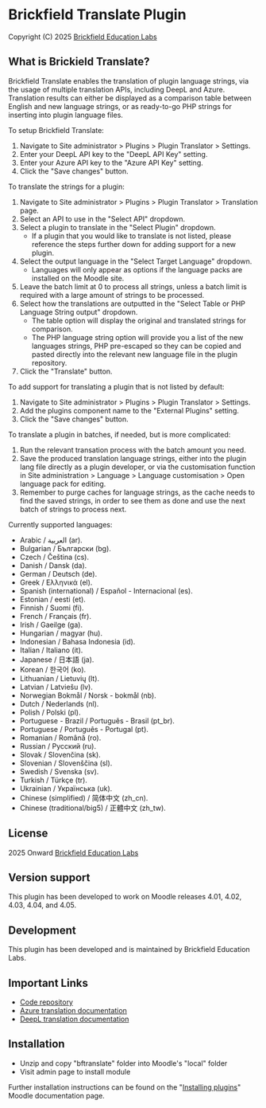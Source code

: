 # Brickfield Translate Plugin #
Copyright (C) 2025 [Brickfield Education Labs](https://www.brickfield.ie)

## What is Brickield Translate?
Brickfield Translate enables the translation of plugin language strings, via the usage of multiple translation APIs, including DeepL and Azure. Translation results can either be displayed as a comparison table between English and new language strings, or as ready-to-go PHP strings for inserting into plugin language files.

To setup Brickfield Translate:
1. Navigate to Site administrator > Plugins > Plugin Translator > Settings.
2. Enter your DeepL API key to the "DeepL API Key" setting.
3. Enter your Azure API key to the "Azure API Key" setting.
4. Click the "Save changes" button.

To translate the strings for a plugin:
1. Navigate to Site administrator > Plugins > Plugin Translator > Translation page.
2. Select an API to use in the "Select API" dropdown.
3. Select a plugin to translate in the "Select Plugin" dropdown.
   * If a plugin that you would like to translate is not listed, please reference the steps further down for adding support for a new plugin.
4. Select the output language in the "Select Target Language" dropdown.
   * Languages will only appear as options if the language packs are installed on the Moodle site.
5. Leave the batch limit at 0 to process all strings, unless a batch limit is required with a large amount of strings to be processed.
6. Select how the translations are outputted in the "Select Table or PHP Language String output" dropdown.
   * The table option will display the original and translated strings for comparison.
   * The PHP language string option will provide you a list of the new languages strings, PHP pre-escaped so they can be copied and pasted directly into the relevant new language file in the plugin repository.
7. Click the "Translate" button.

To add support for translating a plugin that is not listed by default:
1. Navigate to Site administrator > Plugins > Plugin Translator > Settings.
2. Add the plugins component name to the "External Plugins" setting.
3. Click the "Save changes" button.

To translate a plugin in batches, if needed, but is more complicated:
1. Run the relevant transation process with the batch amount you need.
2. Save the produced translation language strings, either into the plugin lang file directly as a plugin developer, or via the customisation function in Site administration > Language > Language customisation > Open language pack for editing.
3. Remember to purge caches for language strings, as the cache needs to find the saved strings, in order to see them as done and use the next batch of strings to process next.

Currently supported languages: 
* Arabic / العربية (ar).
* Bulgarian / Български (bg).
* Czech / Čeština (cs).
* Danish / Dansk (da).
* German / Deutsch (de).
* Greek / Ελληνικά (el).
* Spanish (international) / Español - Internacional (es).
* Estonian / eesti (et).
* Finnish / Suomi (fi).
* French / Français (fr).
* Irish / Gaeilge (ga).
* Hungarian / magyar (hu).
* Indonesian / Bahasa Indonesia (id).
* Italian / Italiano (it).
* Japanese / 日本語 (ja).
* Korean / 한국어 (ko).
* Lithuanian / Lietuvių (lt).
* Latvian / Latviešu (lv).
* Norwegian Bokmål / Norsk - bokmål (nb).
* Dutch / Nederlands (nl).
* Polish / Polski (pl).
* Portuguese - Brazil / Português - Brasil (pt_br).
* Portuguese / Português - Portugal (pt).
* Romanian / Română (ro).
* Russian / Русский (ru).
* Slovak / Slovenčina (sk).
* Slovenian / Slovenščina (sl).
* Swedish / Svenska (sv).
* Turkish / Türkçe (tr).
* Ukrainian / Українська (uk).
* Chinese (simplified) / 简体中文 (zh_cn).
* Chinese (traditional/big5) / 正體中文 (zh_tw).

## License ##
2025 Onward [Brickfield Education Labs](https://www.brickfield.ie)

## Version support #
This plugin has been developed to work on Moodle releases 4.01, 4.02, 4.03, 4.04, and 4.05.

## Development ##
This plugin has been developed and is maintained by Brickfield Education Labs.

## Important Links ##
* [Code repository](https://github.com/brickfield/moodle-local_bftranslate)
* [Azure translation documentation](https://learn.microsoft.com/en-gb/azure/ai-services/translator/text-translation/reference/v3/reference)
* [DeepL translation documentation](https://developers.deepl.com/docs/api-reference/translate)

## Installation ##
* Unzip and copy "bftranslate" folder into Moodle's "local" folder
* Visit admin page to install module

Further installation instructions can be found on the
"[Installing plugins](http://docs.moodle.org/en/Installing_contributed_modules_or_plugins)" Moodle documentation page.